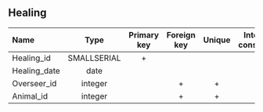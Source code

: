 ## Healing

|Name|Type|Primary key|Foreign key|Unique|Integrity constraints|Null/not null|
|:----|:----:|:-----------:|:-----------:|:------:|:----------------------:|:------:|
|Healing_id|SMALLSERIAL|+| | | ||
|Healing_date|date| | | | | not null|
|Overseer_id|integer| |+ |+ | | not null|
|Animal_id|integer  | |+ |+ | | not null|

